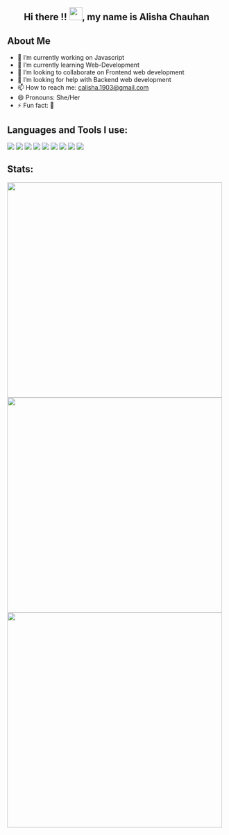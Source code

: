 

<h2 align = "center"> Hi there !! <img src="https://raw.githubusercontent.com/MartinHeinz/MartinHeinz/master/wave.gif" width="30px">, my name is Alisha Chauhan </h2>

## About Me

- 🔭 I’m currently working on Javascript
- 🌱 I’m currently learning Web-Development
- 👯 I’m looking to collaborate on Frontend web development
- 🤔 I’m looking for help with Backend web development
- 📫 How to reach me: calisha.1903@gmail.com
- 😄 Pronouns: She/Her
- ⚡ Fun fact: 🙂

## Languages and Tools I use:
<img src="https://img.icons8.com/color/48/000000/c-programming.png"/> <img src="https://img.icons8.com/color/48/000000/c-plus-plus-logo.png"/> <img src="https://img.icons8.com/color/48/000000/html-5--v1.png"/> <img src="https://img.icons8.com/color/48/000000/css3.png"/> <img src="https://img.icons8.com/color/48/000000/bootstrap.png"/> <img src="https://img.icons8.com/color/48/000000/git.png"/> <img src="https://img.icons8.com/fluency/48/000000/github.png"/> <img src="https://img.icons8.com/color/48/000000/visual-studio-code-2019.png"/>
<img src="https://img.icons8.com/color/50/000000/javascript--v1.png"/>

## Stats: 
<img width="495px" src="https://github-readme-stats.vercel.app/api?username=alishaac&show_icons=true&theme=nightowl&hide_border=false&include_all_commits=true&hide_title=false" /> 
<img width="495px" src="https://github-readme-stats.vercel.app/api/top-langs/?username=alishaac&layout=compact&theme=nightowl&hide_border=false&hide_title=true" />
<img width ="495px" src="https://github-readme-streak-stats.herokuapp.com/?user=alishaac&theme=nightowl"/>
